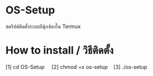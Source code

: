# OS-Setup
สคริปต์ติดตั้งระบบลีนุ้กซ์ลงใน Termux

# How to install / วิธีติดตั้ง

[1] cd OS-Setup &nbsp;&nbsp;&nbsp;
[2] chmod +x os-setup &nbsp;&nbsp;
[3] ./os-setup
